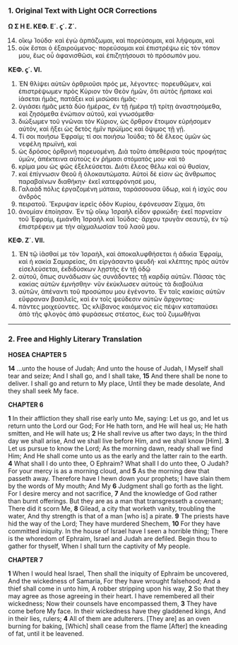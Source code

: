 ### 1. Original Text with Light OCR Corrections

**Ω Σ Η Ε. ΚΕΦ. Ε´. ϛ´. Ζ´.**

14. οἴκῳ Ἰούδα· καὶ ἐγὼ ἁρπάζωμαι, καὶ πορεύσομαι, καὶ λήψομαι, καὶ
15. οὐκ ἔσται ὁ ἐξαιρούμενος· πορεύσομαι καὶ ἐπιστρέψω εἰς τὸν τόπον μου, ἕως οὗ ἀφανισθῶσι, καὶ ἐπιζητήσουσι τὸ πρόσωπόν μου.

**ΚΕΦ. ϛ´. VI.**

1. ἘΝ θλίψει αὐτῶν ὀρθριοῦσι πρός με, λέγοντες· πορευθῶμεν,
    καὶ ἐπιστρέψωμεν πρὸς Κύριον τὸν Θεὸν ἡμῶν, ὅτι αὐτὸς ἥρπακε καὶ ἰάσεται ἡμᾶς, πατάξει καὶ μισώσει ἡμᾶς·
2. ὑγιάσει ἡμᾶς μετὰ δύο ἡμέρας, ἐν τῇ ἡμέρα τῇ τρίτῃ ἀναστησόμεθα, καὶ ζησόμεθα ἐνώπιον αὐτοῦ, καὶ γνωσόμεθα·
3. διώξωμεν τοῦ γνῶναι τὸν Κύριον, ὡς ὄρθρον ἕτοιμον εὑρήσομεν αὐτόν, καὶ ἥξει ὡς δετὸς ἡμῖν πρώϊμος καὶ ὄψιμος τῇ γῇ.
4. Τί σοι ποιήσω Ἐφραίμ; τί σοι ποιήσω Ἰούδα; τὸ δὲ ἔλεος ὑμῶν ὡς νεφέλη πρωϊνή, καὶ
5. ὡς δρόσος ὀρθρινὴ πορευομένη. Διὰ τοῦτο ἀπεθέρισα τοὺς προφήτας ὑμῶν, ἀπέκτεινα αὐτοὺς ἐν ῥήμασι στόματός μου· καὶ τὸ
6. κρίμα μου ὡς φῶς ἐξελεύσεται. Διότι ἔλεος θέλω καὶ οὐ θυσίαν,
7. καὶ ἐπίγνωσιν Θεοῦ ἢ ὁλοκαυτώματα. Αὐτοὶ δὲ εἰσιν ὡς ἄνθρωπος παραβαίνων διαθήκην· ἐκεῖ κατεφρόνησέ μου,
8. Γαλαὰδ πόλις ἐργαζομένη μάταια, ταράσσουσα ὕδωρ, καὶ ἡ ἰσχύς σου ἀνδρὸς
9. πειρατοῦ. Ἔκρυψαν ἱερεῖς ὁδὸν Κυρίου, ἐφόνευσαν Σίχιμα, ὅτι
10. ἀνομίαν ἐποίησαν. Ἐν τῷ οἴκῳ Ἰσραὴλ εἶδον φρικώδη· ἐκεῖ πορνείαν τοῦ Ἐφραίμ, ἐμιάνθη Ἰσραὴλ καὶ Ἰούδας· ἄρχου τρυγᾶν σεαυτῷ, ἐν τῷ ἐπιστρέφειν με τὴν αἰχμαλωσίαν τοῦ λαοῦ μου.

**ΚΕΦ. Ζ´. VII.**

1. ἘΝ τῷ ἰᾶσθαί με τὸν Ἰσραὴλ, καὶ ἀποκαλυφθήσεται ἡ ἀδικία Ἐφραίμ, καὶ ἡ κακία Σαμαρείας, ὅτι εἰργάσαντο ψευδῆ· καὶ κλέπτης πρὸς αὐτὸν εἰσελεύσεται, ἐκδιδύσκων λῃστὴς ἐν τῇ ὁδῷ
2. αὐτοῦ, ὅπως συνάδωσιν ὡς συνάδοντες τῇ καρδίᾳ αὐτῶν. Πάσας τὰς κακίας αὐτῶν ἐμνήσθην· νῦν ἐκύκλωσεν αὐτοὺς τὰ διαβούλια
3. αὐτῶν, ἀπέναντι τοῦ προσώπου μου ἐγένοντο. Ἐν ταῖς κακίαις αὐτῶν εὔφραναν βασιλεῖς, καὶ ἐν τοῖς ψεύδεσιν αὐτῶν ἄρχοντας·
4. πάντες μοιχεύοντες. Ὡς κλίβανος καιόμενος εἰς πέψιν καταπαύσει ἀπὸ τῆς φλογὸς ἀπὸ φυράσεως στέατος, ἕως τοῦ ζυμωθῆναι

---

### 2. Free and Highly Literary Translation

**HOSEA**
**CHAPTER 5**

**14** ...unto the house of Judah;
    And unto the house of Judah, I Myself shall tear and seize;
    And I shall go, and I shall take,
**15** And there shall be none to deliver.
    I shall go and return to My place,
    Until they be made desolate,
    And they shall seek My face.

**CHAPTER 6**

**1** In their affliction they shall rise early unto Me, saying:
    Let us go, and let us return unto the Lord our God;
    For He hath torn, and He will heal us;
    He hath smitten, and He will hate us;
**2** He shall revive us after two days;
    In the third day we shall arise,
    And we shall live before Him, and we shall know [Him].
**3** Let us pursue to know the Lord;
    As the morning dawn, ready shall we find Him;
    And He shall come unto us as the early and the latter rain to the earth.
**4** What shall I do unto thee, O Ephraim?
    What shall I do unto thee, O Judah?
    For your mercy is as a morning cloud, and
**5** As the morning dew that passeth away.
    Therefore have I hewn down your prophets;
    I have slain them by the words of My mouth;
    And My
**6** Judgment shall go forth as the light.
    For I desire mercy and not sacrifice,
**7** And the knowledge of God rather than burnt offerings.
    But they are as a man that transgresseth a covenant;
    There did it scorn Me,
**8** Gilead, a city that worketh vanity, troubling the water,
    And thy strength is that of a man [who is] a pirate.
**9** The priests have hid the way of the Lord;
    They have murdered Shechem,
**10** For they have committed iniquity.
    In the house of Israel have I seen a horrible thing;
    There is the whoredom of Ephraim,
    Israel and Judah are defiled.
    Begin thou to gather for thyself,
    When I shall turn the captivity of My people.

**CHAPTER 7**

**1** When I would heal Israel,
    Then shall the iniquity of Ephraim be uncovered,
    And the wickedness of Samaria,
    For they have wrought falsehood;
    And a thief shall come in unto him,
    A robber stripping upon his way,
**2** So that they may agree as those agreeing in their heart.
    I have remembered all their wickedness;
    Now their counsels have encompassed them,
**3** They have come before My face.
    In their wickedness have they gladdened kings,
    And in their lies, rulers;
**4** All of them are adulterers.
    [They are] as an oven burning for baking,
    [Which] shall cease from the flame
    [After] the kneading of fat, until it be leavened.